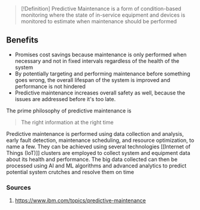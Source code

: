 >[!Definition]
>Predictive Maintenance is a form of condition-based monitoring where the state of in-service equipment and devices is monitored to estimate when maintenance should be performed

## Benefits 
- Promises cost savings because maintenance is only performed when necessary and not in fixed intervals regardless of the health of the system
- By potentially targeting and performing maintenance before something goes wrong, the overall lifespan of the system is improved and performance is not hindered
- Predictive maintenance increases overall safety as well, because the issues are addressed before it's too late. 

The prime philosophy of predictive maintenance is
> The right information at the right time

Predictive maintenance is performed using data collection and analysis, early fault detection, maintenance scheduling, and resource optimization, to name a few. They can be achieved using several technologies 
[[Internet of Things (IoT)]] clusters are employed to collect system and equipment data about its health and performance. The big data collected can then be processed using AI and ML algorithms and advanced analytics to predict potential system crutches and resolve them on time

### Sources
1. https://www.ibm.com/topics/predictive-maintenance